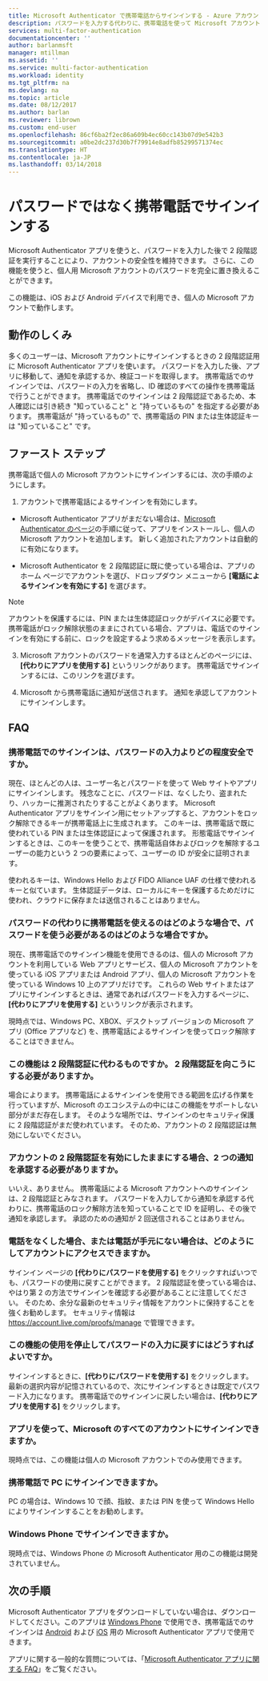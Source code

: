 ```yaml
---
title: Microsoft Authenticator で携帯電話からサインインする - Azure アカウントと Microsoft アカウント | Microsoft Docs
description: パスワードを入力する代わりに、携帯電話を使って Microsoft アカウントにサインインします。 この記事では、この機能についてのよく寄せられる質問に回答します。
services: multi-factor-authentication
documentationcenter: ''
author: barlanmsft
manager: mtillman
ms.assetid: ''
ms.service: multi-factor-authentication
ms.workload: identity
ms.tgt_pltfrm: na
ms.devlang: na
ms.topic: article
ms.date: 08/12/2017
ms.author: barlan
ms.reviewer: librown
ms.custom: end-user
ms.openlocfilehash: 86cf6ba2f2ec86a609b4ec60cc143b07d9e542b3
ms.sourcegitcommit: a0be2dc237d30b7f79914e8adfb85299571374ec
ms.translationtype: HT
ms.contentlocale: ja-JP
ms.lasthandoff: 03/14/2018
---
```

# <a name="sign-in-with-your-phone-not-your-password"></a>パスワードではなく携帯電話でサインインする

Microsoft Authenticator アプリを使うと、パスワードを入力した後で 2 段階認証を実行することにより、アカウントの安全性を維持できます。 さらに、この機能を使うと、個人用 Microsoft アカウントのパスワードを完全に置き換えることができます。

この機能は、iOS および Android デバイスで利用でき、個人の Microsoft アカウントで動作します。

## <a name="how-it-works"></a>動作のしくみ

多くのユーザーは、Microsoft アカウントにサインインするときの 2 段階認証用に Microsoft Authenticator アプリを使います。 パスワードを入力した後、アプリに移動して、通知を承認するか、検証コードを取得します。 携帯電話でのサインインでは、パスワードの入力を省略し、ID 確認のすべての操作を携帯電話で行うことができます。 携帯電話でのサインインは 2 段階認証であるため、本人確認には引き続き "知っていること" と "持っているもの" を指定する必要があります。 携帯電話が "持っているもの" で、携帯電話の PIN または生体認証キーは "知っていること" です。

## <a name="how-to-get-started"></a>ファースト ステップ

携帯電話で個人の Microsoft アカウントにサインインするには、次の手順のようにします。

1. アカウントで携帯電話によるサインインを有効にします。

  - Microsoft Authenticator アプリがまだない場合は、[Microsoft Authenticator のページ](microsoft-authenticator-app-how-to.md)の手順に従って、アプリをインストールし、個人の Microsoft アカウントを追加します。 新しく追加されたアカウントは自動的に有効になります。

  - Microsoft Authenticator を 2 段階認証に既に使っている場合は、アプリのホーム ページでアカウントを選び、ドロップダウン メニューから **[電話によるサインインを有効にする]** を選びます。

  >[!NOTE]
  >アカウントを保護するには、PIN または生体認証ロックがデバイスに必要です。 携帯電話がロック解除状態のままにされている場合、アプリは、電話でのサインインを有効にする前に、ロックを設定するよう求めるメッセージを表示します。

3. Microsoft アカウントのパスワードを通常入力するほとんどのページには、**[代わりにアプリを使用する]** というリンクがあります。 携帯電話でサインインするには、このリンクを選びます。

4. Microsoft から携帯電話に通知が送信されます。 通知を承認してアカウントにサインインします。   

## <a name="faq"></a>FAQ

### <a name="how-is-signing-in-with-my-phone-more-secure-than-typing-a-password"></a>携帯電話でのサインインは、パスワードの入力よりどの程度安全ですか。  

現在、ほとんどの人は、ユーザー名とパスワードを使って Web サイトやアプリにサインインします。  残念なことに、パスワードは、なくしたり、盗まれたり、ハッカーに推測されたりすることがよくあります。 Microsoft Authenticator アプリをサインイン用にセットアップすると、アカウントをロック解除できるキーが携帯電話上に生成されます。 このキーは、携帯電話で既に使われている PIN または生体認証によって保護されます。  形態電話でサインインするときは、このキーを使うことで、携帯電話自体およびロックを解除するユーザーの能力という 2 つの要素によって、ユーザーの ID が安全に証明されます。 

使われるキーは、Windows Hello および FIDO Alliance UAF の仕様で使われるキーと似ています。 生体認証データは、ローカルにキーを保護するためだけに使われ、クラウドに保存または送信されることはありません。 
 
### <a name="where-can-i-use-my-phone-to-replace-my-password-and-where-would-i-still-need-the-password"></a>パスワードの代わりに携帯電話を使えるのはどのような場合で、パスワードを使う必要があるのはどのような場合ですか。  

現在、携帯電話でのサインイン機能を使用できるのは、個人の Microsoft アカウントを利用している Web アプリとサービス、個人の Microsoft アカウントを使っている iOS アプリまたは Android アプリ、個人の Microsoft アカウントを使っている Windows 10 上のアプリだけです。 これらの Web サイトまたはアプリにサインインするときは、通常であればパスワードを入力するページに、**[代わりにアプリを使用する]** というリンクが表示されます。 

現時点では、Windows PC、XBOX、デスクトップ バージョンの Microsoft アプリ (Office アプリなど) を、携帯電話によるサインインを使ってロック解除することはできません。
 
### <a name="does-this-replace-two-step-verification-should-i-turn-it-off"></a>この機能は 2 段階認証に代わるものですか。 2 段階認証を向こうにする必要がありますか。   

場合によります。 携帯電話によるサインインを使用できる範囲を広げる作業を行っていますが、Microsoft のエコシステムの中にはこの機能をサポートしない部分がまだ存在します。 そのような場所では、サインインのセキュリティ保護に 2 段階認証がまだ使われています。 そのため、アカウントの 2 段階認証は無効にしないでください。
 
### <a name="okay-if-i-keep-two-step-verification-turned-on-for-my-account-do-i-have-to-approve-two-notifications"></a>アカウントの 2 段階認証を有効にしたままにする場合、2 つの通知を承認する必要がありますか。

いいえ、ありません。 携帯電話による Microsoft アカウントへのサインインは、2 段階認証とみなされます。 パスワードを入力してから通知を承認する代わりに、携帯電話のロック解除方法を知っていることで ID を証明し、その後で通知を承認します。 承認のための通知が 2 回送信されることはありません。

### <a name="what-if-i-lose-my-phone-or-dont-have-it-with-me-how-can-i-access-my-account"></a>電話をなくした場合、または電話が手元にない場合は、どのようにしてアカウントにアクセスできますか。  

サインイン ページの **[代わりにパスワードを使用する]** をクリックすればいつでも、パスワードの使用に戻すことができます。 2 段階認証を使っている場合は、やはり第 2 の方法でサインインを確認する必要があることに注意してください。 そのため、余分な最新のセキュリティ情報をアカウントに保持することを強くお勧めします。 セキュリティ情報は https://account.live.com/proofs/manage で管理できます。
 
### <a name="how-do-i-stop-using-this-feature-and-go-back-to-entering-my-password"></a>この機能の使用を停止してパスワードの入力に戻すにはどうすればよいですか。

サインインするときに、**[代わりにパスワードを使用する]** をクリックします。 最新の選択内容が記憶されているので、次にサインインするときは既定でパスワード入力になります。 携帯電話でのサインインに戻したい場合は、**[代わりにアプリを使用する]** をクリックします。 
 
### <a name="can-i-use-the-app-to-sign-in-to-all-my-accounts-with-microsoft"></a>アプリを使って、Microsoft のすべてのアカウントにサインインできますか。   
現時点では、この機能は個人の Microsoft アカウントでのみ使用できます。 
 
### <a name="can-i-sign-into-my-pc-with-my-phone"></a>携帯電話で PC にサインインできますか。  
PC の場合は、Windows 10 で顔、指紋、または PIN を使って Windows Hello によりサインインすることをお勧めします。   
 
### <a name="can-i-sign-in-with-my-windows-phone"></a>Windows Phone でサインインできますか。  
現時点では、Windows Phone の Microsoft Authenticator 用のこの機能は開発されていません。 

## <a name="next-steps"></a>次の手順
Microsoft Authenticator アプリをダウンロードしていない場合は、ダウンロードしてください。このアプリは [Windows Phone](http://go.microsoft.com/fwlink/?Linkid=825071) で使用でき、携帯電話でのサインインは [Android](http://go.microsoft.com/fwlink/?Linkid=825072) および [iOS](http://go.microsoft.com/fwlink/?Linkid=825073) 用の Microsoft Authenticator アプリで使用できます。

アプリに関する一般的な質問については、「[Microsoft Authenticator アプリに関する FAQ](microsoft-authenticator-app-faq.md)」をご覧ください。
